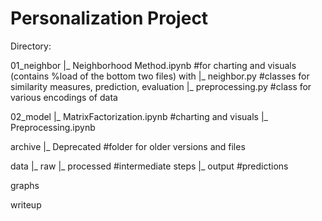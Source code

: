 # Personalization Project

Directory: 

01_neighbor 
|_ Neighborhood Method.ipynb #for charting and visuals (contains %load of the bottom two files) with 
|_ neighbor.py #classes for similarity measures, prediction, evaluation
|_ preprocessing.py #class for various encodings of data

02_model
|_ MatrixFactorization.ipynb #charting and visuals
|_ Preprocessing.ipynb

archive
|_ Deprecated #folder for older versions and files

data
|_ raw
|_ processed #intermediate steps
|_ output #predictions

graphs

writeup
